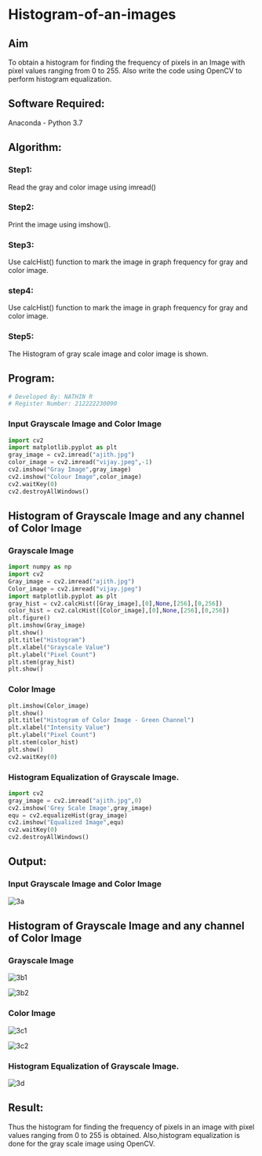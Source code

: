 # Histogram-of-an-images
## Aim
To obtain a histogram for finding the frequency of pixels in an Image with pixel values ranging from 0 to 255. Also write the code using OpenCV to perform histogram equalization.

## Software Required:
Anaconda - Python 3.7

## Algorithm:
### Step1:
Read the gray and color image using imread()

### Step2:
Print the image using imshow().



### Step3:
Use calcHist() function to mark the image in graph frequency for gray and color image.

### step4:
Use calcHist() function to mark the image in graph frequency for gray and color image.

### Step5:
The Histogram of gray scale image and color image is shown.


## Program:
```python
# Developed By: NATHIN R
# Register Number: 212222230090
```
### Input Grayscale Image and Color Image
```python
import cv2
import matplotlib.pyplot as plt
gray_image = cv2.imread("ajith.jpg")
color_image = cv2.imread("vijay.jpeg",-1)
cv2.imshow("Gray Image",gray_image)
cv2.imshow("Colour Image",color_image)
cv2.waitKey(0)
cv2.destroyAllWindows()
```
## Histogram of Grayscale Image and any channel of Color Image
### Grayscale Image
```python
import numpy as np
import cv2
Gray_image = cv2.imread("ajith.jpg")
Color_image = cv2.imread("vijay.jpeg")
import matplotlib.pyplot as plt
gray_hist = cv2.calcHist([Gray_image],[0],None,[256],[0,256])
color_hist = cv2.calcHist([Color_image],[0],None,[256],[0,256])
plt.figure()
plt.imshow(Gray_image)
plt.show()
plt.title("Histogram")
plt.xlabel("Grayscale Value")
plt.ylabel("Pixel Count")
plt.stem(gray_hist)
plt.show()
```

### Color Image
```python
plt.imshow(Color_image)
plt.show()
plt.title("Histogram of Color Image - Green Channel")
plt.xlabel("Intensity Value")
plt.ylabel("Pixel Count")
plt.stem(color_hist)
plt.show()
cv2.waitKey(0)
```
### Histogram Equalization of Grayscale Image.
```python
import cv2
gray_image = cv2.imread("ajith.jpg",0)
cv2.imshow('Grey Scale Image',gray_image)
equ = cv2.equalizeHist(gray_image)
cv2.imshow("Equalized Image",equ)
cv2.waitKey(0)
cv2.destroyAllWindows()
```

## Output:
### Input Grayscale Image and Color Image
![3a](https://github.com/Nethraa24/Histogram-of-an-images/assets/121215786/f6d47cca-b418-4910-b96f-4b953232ecae)


## Histogram of Grayscale Image and any channel of Color Image
### Grayscale Image
![3b1](https://github.com/Nethraa24/Histogram-of-an-images/assets/121215786/214a41b5-a5df-4ea4-9b52-8714e13353f2)

![3b2](https://github.com/Nethraa24/Histogram-of-an-images/assets/121215786/71d756e5-1cf2-41b4-b881-192c321374ce)


### Color Image
![3c1](https://github.com/Nethraa24/Histogram-of-an-images/assets/121215786/7702c233-8a75-4837-890f-5a4ab601c763)

![3c2](https://github.com/Nethraa24/Histogram-of-an-images/assets/121215786/2d3c4e93-df96-485b-8cf3-e6157c1de4f8)

### Histogram Equalization of Grayscale Image.
![3d](https://github.com/Nethraa24/Histogram-of-an-images/assets/121215786/96dbfad7-cefc-4fdf-8998-99f6bb26d0e9)


## Result: 
Thus the histogram for finding the frequency of pixels in an image with pixel values ranging from 0 to 255 is obtained. Also,histogram equalization is done for the gray scale image using OpenCV.
